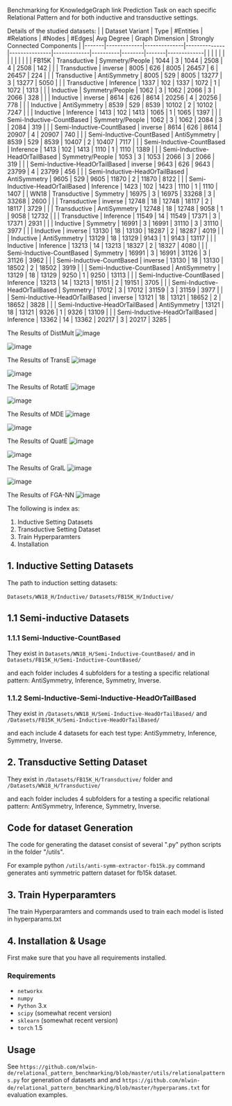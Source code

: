 
Benchmarking for KnowledgeGraph link Prediction Task on each specific Relational Pattern and for both inductive and transductive settings.



Details of the studied datasets:
|       | Dataset Variant                 | Type           | #Entities | #Relations | #Nodes | #Edges| Avg Degree  | Graph Dimension | Strongly Connected Components |
|-------|-------------|--------------|--------------|---------------|-------------|----------|--------|-------|-------------|
|       |                                |                 |                |                 |              |              |                  |                  |                             |
| FB15K | Transductive                   | Symmetry/People | 1044           | 3               | 1044         | 2508         | 4                | 2508             | 142                         |
|       | Transductive                   | inverse         | 8005           | 626             | 8005         | 26457        | 6                | 26457            | 224                         |
|       | Transductive                   | AntiSymmetry    | 8005           | 529             | 8005         | 13277        | 3                | 13277            | 5050                        |
|       | Transductive                   | Inference       | 1337           | 102             | 1337         | 1072         | 1                | 1072             | 1313                        |
|       | Inductive                      | Symmetry/People | 1062           | 3               | 1062         | 2066         | 3                | 2066             | 328                         |
|       | Inductive                      | inverse         | 8614           | 626             | 8614         | 20256        | 4                | 20256            | 778                         |
|       | Inductive                      | AntiSymmetry    | 8539           | 529             | 8539         | 10102        | 2                | 10102            | 7247                        |
|       | Inductive                      | Inference       | 1413           | 102             | 1413         | 1065         | 1                | 1065             | 1397                        |
|       | Semi-Inductive-CountBased      | Symmetry/People | 1062           | 3               | 1062         | 2084         | 3                | 2084             | 319                         |
|       | Semi-Inductive-CountBased      | inverse         | 8614           | 626             | 8614         | 20907        | 4                | 20907            | 740                         |
|       | Semi-Inductive-CountBased      | AntiSymmetry    | 8539           | 529             | 8539         | 10407        | 2                | 10407            | 7117                        |
|       | Semi-Inductive-CountBased      | Inference       | 1413           | 102             | 1413         | 1110         | 1                | 1110             | 1389                        |
|       | Semi-Inductive-HeadOrTailBased | Symmetry/People | 1053           | 3               | 1053         | 2066         | 3                | 2066             | 319                         |
|       | Semi-Inductive-HeadOrTailBased | inverse         | 9643           | 626             | 9643         | 23799        | 4                | 23799            | 456                         |
|       | Semi-Inductive-HeadOrTailBased | AntiSymmetry    | 9605           | 529             | 9605         | 11870        | 2                | 11870            | 8122                        |
|       | Semi-Inductive-HeadOrTailBased | Inference       | 1423           | 102             | 1423         | 1110         | 1                | 1110             | 1407                        |
| WN18  | Transductive                   | Symmetry        | 16975          | 3               | 16975        | 33268        | 3                | 33268            | 2600                        |
|       | Transductive                   | inverse         | 12748          | 18              | 12748        | 18117        | 2                | 18117            | 3729                        |
|       | Transductive                   | AntiSymmetry    | 12748          | 18              | 12748        | 9058         | 1                | 9058             | 12732                       |
|       | Transductive                   | Inference       | 11549          | 14              | 11549        | 17371        | 3                | 17371            | 2931                        |
|       | Inductive                      | Symmetry        | 16991          | 3               | 16991        | 31110        | 3                | 31110            | 3977                        |
|       | Inductive                      | inverse         | 13130          | 18              | 13130        | 18287        | 2                | 18287            | 4019                        |
|       | Inductive                      | AntiSymmetry    | 13129          | 18              | 13129        | 9143         | 1                | 9143             | 13117                       |
|       | Inductive                      | Inference       | 13213          | 14              | 13213        | 18327        | 2                | 18327            | 4080                        |
|       | Semi-Inductive-CountBased      | Symmetry        | 16991          | 3               | 16991        | 31126        | 3                | 31126            | 3962                        |
|       | Semi-Inductive-CountBased      | inverse         | 13130          | 18              | 13130        | 18502        | 2                | 18502            | 3919                        |
|       | Semi-Inductive-CountBased      | AntiSymmetry    | 13129          | 18              | 13129        | 9250         | 1                | 9250             | 13113                       |
|       | Semi-Inductive-CountBased      | Inference       | 13213          | 14              | 13213        | 19151        | 2                | 19151            | 3705                        |
|       | Semi-Inductive-HeadOrTailBased | Symmetry        | 17012          | 3               | 17012        | 31159        | 3                | 31159            | 3977                        |
|       | Semi-Inductive-HeadOrTailBased | inverse         | 13121          | 18              | 13121        | 18652        | 2                | 18652            | 3828                        |
|       | Semi-Inductive-HeadOrTailBased | AntiSymmetry    | 13121          | 18              | 13121        | 9326         | 1                | 9326             | 13109                       |
|       | Semi-Inductive-HeadOrTailBased | Inference       | 13362          | 14              | 13362        | 20217        | 3                | 20217            | 3285                        |



The Results of DistMult
![image](tables/distmult-fb.png)

![image](tables/distmult-wn18.png)

The Results of TransE
![image](tables/transe-fb.png)

![image](tables/transe-wn18.png)

The Results of RotatE
![image](tables/rotate-fb.png)

![image](tables/rotate-wn18.png)

The Results of MDE
![image](tables/mde-fb.png)

![image](tables/mde-wn18.png)

The Results of QuatE
![image](tables/quate-fb.png)

![image](tables/quate-wn18.png)

The Results of GraIL
![image](tables/grail-fb.png)

![image](tables/grail-wn18.png)

The Results of FGA-NN
![image](tables/gfa-nn-fb.png)

The following is index as:

1. Inductive Setting Datasets 
2. Transductive Setting Dataset
3. Train Hyperparamters 
4. Installation

## 1. Inductive Setting Datasets 

The path to induction setting datasets:

``Datasets/WN18_H/Inductive/``
``Datasets/FB15K_H/Inductive/``


## 1.1 Semi-inductive Datasets

### 1.1.1 Semi-Inductive-CountBased

They exist in ``Datasets/WN18_H/Semi-Inductive-CountBased/``
and 
in ``Datasets/FB15K_H/Semi-Inductive-CountBased/``

and each folder includes 4 subfolders for a testing a specific relational pattern: AntiSymmetry, Inference, Symmetry, Inverse.   

### 1.1.2  Semi-Inductive-Semi-Inductive-HeadOrTailBased

They exist in 
``/Datasets/WN18_H/Semi-Inductive-HeadOrTailBased/``
and 
``/Datasets/FB15K_H/Semi-Inductive-HeadOrTailBased/``

and each include 4 datasets for each test type: AntiSymmetry, Inference, Symmetry, Inverse.

## 2. Transductive Setting Dataset
They exist in ``/Datasets/FB15K_H/Transductive/`` folder and ``/Datasets/WN18_H/Transductive/``

and each folder includes 4 subfolders for a testing a specific relational pattern: AntiSymmetry, Inference, Symmetry, Inverse.   


## Code for dataset Generation
The code for generating the dataset consist of several ".py" python scripts in the folder "/utils".  

For example python ``/utils/anti-symm-extractor-fb15k.py`` command generates anti symmetric pattern dataset for fb15k dataset.


## 3. Train Hyperparamters 
The train Hyperparamters and commands used to train each model is listed in hyperparams.txt

## 4. Installation & Usage

First make sure that you have all requirements installed.
###  Requirements
- `networkx`
- `numpy` 
- `Python` 3.x
- `scipy` (somewhat recent version)
- `sklearn` (somewhat recent version)
- `torch` 1.5

## Usage
See ``https://github.com/mlwin-de/relational_pattern_benchmarking/blob/master/utils/relationalpatterns.py`` for generation of datasets and and ``https://github.com/mlwin-de/relational_pattern_benchmarking/blob/master/hyperparams.txt`` for evaluation examples. 

